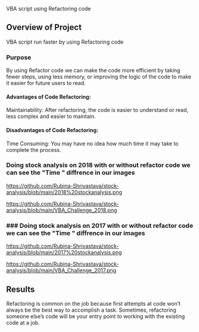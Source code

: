  VBA script using Refactoring code

## Overview of Project
VBA script run faster by using Refactoring code

### Purpose
By using Refactor code  we can make the code more efficient by taking fewer steps, using less memory, or improving the logic of the code to make it easier for future users to read.

#### Advantages of Code Refactoring:
Maintainability: After refactoring, the code is easier to understand or read, less complex and easier to maintain.

#### Disadvantages of Code Refactoring: 
Time Consuming: You may have no idea how much time it may take to complete the process.

### Doing stock analysis on 2018 with or without refactor code  we  can see the  "Time " diffrence in our images 
https://github.com/Rubina-Shrivastava/stock-analysis/blob/main/2018%20stockanalysis.png

https://github.com/Rubina-Shrivastava/stock-analysis/blob/main/VBA_Challenge_2018.png

### ### Doing stock analysis on 2017 with or without refactor code  we  can see the  "Time " diffrence in our images
https://github.com/Rubina-Shrivastava/stock-analysis/blob/main/2017%20stockanalysis.png

https://github.com/Rubina-Shrivastava/stock-analysis/blob/main/VBA_Challenge_2017.png

## Results
Refactoring is common on the job because first attempts at code won’t always be the best way to accomplish a task. Sometimes, refactoring someone else’s code will be your entry point to working with the existing code at a job.
